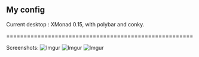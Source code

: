 ## My config
Current desktop : XMonad 0.15, with polybar and conky.

======================================================

Screenshots:
![Imgur](https://i.imgur.com/RYawbVW.png)
![Imgur](https://i.imgur.com/AEb81qo.png)
![Imgur](https://i.imgur.com/He7LrC5.png)
